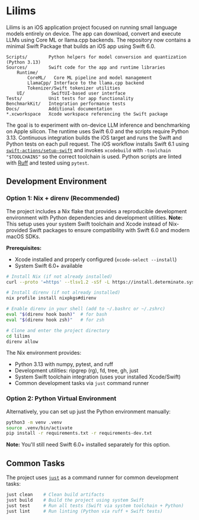 # Lilims

Lilims is an iOS application project focused on running small language models entirely on device. The app can download, convert and execute LLMs using Core ML or llama.cpp backends. The repository now contains a minimal Swift Package that builds an iOS app using Swift 6.0.

```
Scripts/        Python helpers for model conversion and quantization (Python 3.13)
Sources/        Swift code for the app and runtime libraries
    Runtime/
        CoreML/   Core ML pipeline and model management
        LlamaCpp/ Interface to the llama.cpp backend
        Tokenizer/Swift tokenizer utilities
    UI/          SwiftUI-based user interface
Tests/          Unit tests for app functionality
BenchmarkKit/   Integration performance tests
Docs/           Additional documentation
*.xcworkspace   Xcode workspace referencing the Swift package
```

The goal is to experiment with on-device LLM inference and benchmarking on Apple silicon. The runtime uses Swift 6.0 and the scripts require Python 3.13. Continuous integration builds the iOS target and runs the Swift and Python tests on each pull request. The iOS workflow installs Swift 6.1 using [`swift-actions/setup-swift`](https://github.com/swift-actions/setup-swift) and invokes `xcodebuild` with `-toolchain "$TOOLCHAINS"` so the correct toolchain is used.
Python scripts are linted with [Ruff](https://docs.astral.sh/ruff/) and tested using `pytest`.


## Development Environment

### Option 1: Nix + direnv (Recommended)

The project includes a Nix flake that provides a reproducible development environment with Python dependencies and development utilities. **Note:** This setup uses your system Swift toolchain and Xcode instead of Nix-provided Swift packages to ensure compatibility with Swift 6.0 and modern macOS SDKs.

**Prerequisites:**
- Xcode installed and properly configured (`xcode-select --install`)
- System Swift 6.0+ available

```bash
# Install Nix (if not already installed)
curl --proto '=https' --tlsv1.2 -sSf -L https://install.determinate.systems/nix | sh -s -- install

# Install direnv (if not already installed)
nix profile install nixpkgs#direnv

# Enable direnv in your shell (add to ~/.bashrc or ~/.zshrc)
eval "$(direnv hook bash)"  # for bash
eval "$(direnv hook zsh)"   # for zsh

# Clone and enter the project directory
cd lilims
direnv allow
```

The Nix environment provides:
- Python 3.13 with numpy, pytest, and ruff
- Development utilities: ripgrep (rg), fd, tree, gh, just
- System Swift toolchain integration (uses your installed Xcode/Swift)
- Common development tasks via `just` command runner

### Option 2: Python Virtual Environment

Alternatively, you can set up just the Python environment manually:

```bash
python3 -m venv .venv
source .venv/bin/activate
pip install -r requirements.txt -r requirements-dev.txt
```

**Note:** You'll still need Swift 6.0+ installed separately for this option.

## Common Tasks

The project uses [`just`](https://github.com/casey/just) as a command runner for common development tasks:

```bash
just clean    # Clean build artifacts
just build    # Build the project using system Swift
just test     # Run all tests (Swift via system toolchain + Python)
just lint     # Run linting (Python via ruff + Swift tests)
```
